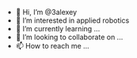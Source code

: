 - 👋 Hi, I’m @3alexey
- 👀 I’m interested in applied robotics
- 🌱 I’m currently learning ...
- 💞️ I’m looking to collaborate on ...
- 📫 How to reach me ...

<!---
3alexey/3alexey is a ✨ special ✨ repository because its `README.md` (this file) appears on your GitHub profile.
You can click the Preview link to take a look at your changes.
--->
